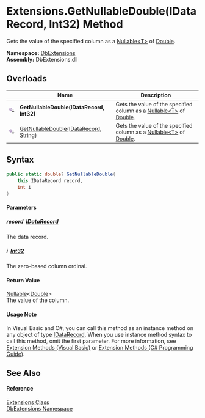 Extensions.GetNullableDouble(IDataRecord, Int32) Method
=======================================================
Gets the value of the specified column as a [Nullable&lt;T>][1] of [Double][2].
  
**Namespace:** [DbExtensions][3]  
**Assembly:** DbExtensions.dll

Overloads
---------

|                            | Name                                        | Description                                                                     |
| -------------------------- | ------------------------------------------- | ------------------------------------------------------------------------------- |
| ![Public Extension Method] | **GetNullableDouble(IDataRecord, Int32)**   | Gets the value of the specified column as a [Nullable&lt;T>][1] of [Double][2]. |
| ![Public Extension Method] | [GetNullableDouble(IDataRecord, String)][4] | Gets the value of the specified column as a [Nullable&lt;T>][1] of [Double][2]. |


Syntax
------

```csharp
public static double? GetNullableDouble(
	this IDataRecord record,
	int i
)
```

#### Parameters

##### *record*  [IDataRecord][5]
The data record.

##### *i*  [Int32][6]
The zero-based column ordinal.

#### Return Value
[Nullable][1]&lt;[Double][2]>  
The value of the column.
#### Usage Note
In Visual Basic and C#, you can call this method as an instance method on any object of type [IDataRecord][5]. When you use instance method syntax to call this method, omit the first parameter. For more information, see [Extension Methods (Visual Basic)][7] or [Extension Methods (C# Programming Guide)][8].

See Also
--------

#### Reference
[Extensions Class][9]  
[DbExtensions Namespace][3]  

[1]: https://learn.microsoft.com/dotnet/api/system.nullable-1
[2]: https://learn.microsoft.com/dotnet/api/system.double
[3]: ../README.md
[4]: GetNullableDouble_1.md
[5]: https://learn.microsoft.com/dotnet/api/system.data.idatarecord
[6]: https://learn.microsoft.com/dotnet/api/system.int32
[7]: https://docs.microsoft.com/dotnet/visual-basic/programming-guide/language-features/procedures/extension-methods
[8]: https://docs.microsoft.com/dotnet/csharp/programming-guide/classes-and-structs/extension-methods
[9]: README.md
[Public Extension Method]: ../../icons/pubextension.svg "Public Extension Method"